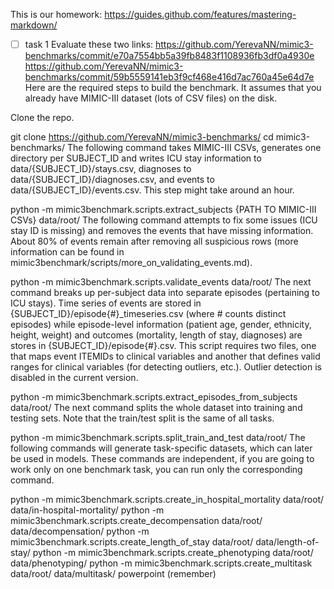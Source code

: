 This is our homework: https://guides.github.com/features/mastering-markdown/
- [ ] task 1
Evaluate these two links: 
https://github.com/YerevaNN/mimic3-benchmarks/commit/e70a7554bb5a39fb8483f1108936fb3df0a4930e  
https://github.com/YerevaNN/mimic3-benchmarks/commit/59b5559141eb3f9cf468e416d7ac760a45e64d7e
Here are the required steps to build the benchmark. It assumes that you already have MIMIC-III dataset (lots of CSV files) on the disk.

Clone the repo.

git clone https://github.com/YerevaNN/mimic3-benchmarks/
cd mimic3-benchmarks/
The following command takes MIMIC-III CSVs, generates one directory per SUBJECT_ID and writes ICU stay information to data/{SUBJECT_ID}/stays.csv, diagnoses to data/{SUBJECT_ID}/diagnoses.csv, and events to data/{SUBJECT_ID}/events.csv. This step might take around an hour.

python -m mimic3benchmark.scripts.extract_subjects {PATH TO MIMIC-III CSVs} data/root/
The following command attempts to fix some issues (ICU stay ID is missing) and removes the events that have missing information. About 80% of events remain after removing all suspicious rows (more information can be found in mimic3benchmark/scripts/more_on_validating_events.md).

python -m mimic3benchmark.scripts.validate_events data/root/
The next command breaks up per-subject data into separate episodes (pertaining to ICU stays). Time series of events are stored in {SUBJECT_ID}/episode{#}_timeseries.csv (where # counts distinct episodes) while episode-level information (patient age, gender, ethnicity, height, weight) and outcomes (mortality, length of stay, diagnoses) are stores in {SUBJECT_ID}/episode{#}.csv. This script requires two files, one that maps event ITEMIDs to clinical variables and another that defines valid ranges for clinical variables (for detecting outliers, etc.). Outlier detection is disabled in the current version.

python -m mimic3benchmark.scripts.extract_episodes_from_subjects data/root/
The next command splits the whole dataset into training and testing sets. Note that the train/test split is the same of all tasks.

python -m mimic3benchmark.scripts.split_train_and_test data/root/
The following commands will generate task-specific datasets, which can later be used in models. These commands are independent, if you are going to work only on one benchmark task, you can run only the corresponding command.

python -m mimic3benchmark.scripts.create_in_hospital_mortality data/root/ data/in-hospital-mortality/
python -m mimic3benchmark.scripts.create_decompensation data/root/ data/decompensation/
python -m mimic3benchmark.scripts.create_length_of_stay data/root/ data/length-of-stay/
python -m mimic3benchmark.scripts.create_phenotyping data/root/ data/phenotyping/
python -m mimic3benchmark.scripts.create_multitask data/root/ data/multitask/
powerpoint (remember) 
